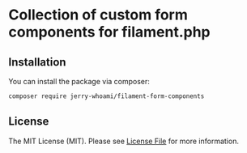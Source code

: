 
# Collection of custom form components for filament.php

## Installation

You can install the package via composer:

```bash
composer require jerry-whoami/filament-form-components
```

## License

The MIT License (MIT). Please see [License File](LICENSE.md) for more information.
